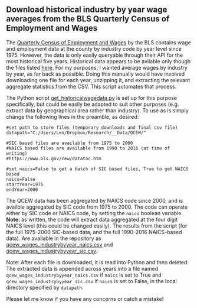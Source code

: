 ## Download historical industry by year wage averages from the BLS Quarterly Census of Employment and Wages

The [Quarterly Census of Employment and Wages](https://www.bls.gov/cew/) by the BLS contains wage and employment data at the county by industry code by year level since 1975.
However, the data is only easily queryable through their API for the most historical five years. Historical data appears to be avilable only though the files listed [here](https://www.bls.gov/cew/datatoc.htm).
For my purposes, I wanted average wages by industry by year, as far back as possible. Doing this manually would have involved downloading one file for each year, unzipping it, and extracting the relevant aggregate statistics from the CSV. This script automates that process.

The Python script [get_historicalwagedata.py](get_historicalwagedata.py) is set up for this purpose specifically, but could be easily be adapted to suit other purposes (e.g. extract data by geographical area rather than industry). To use as is simply change the following lines in the preamble, as desired:

```{python}
#set path to store files (temporary downloads and final csv file)
datapath="C:/Users/Len/Dropbox/Research/__Data/QCEW/"

#SIC based files are available from 1975 to 2000
#NAICS based files are available from 1990 to 2016 (at time of writing)
#https://www.bls.gov/cew/datatoc.htm

#set naics=False to get a batch of SIC based files, True to get NAICS based
naics=False
startYear=1975
endYear=2000
```
The QCEW data has been aggregated by NAICS code since 2000, and is availble aggregated by SIC code from 1975 to 2000. The code can operate either by SIC code or NAICS code, by setting the ```naics``` boolean variable. **Note:** as written, the code will extract data aggregated at the four digit NAICS level (this could be changed easily). The results from the script (for the full 1975-2000 SIC-based data, and the full 1990-2016 NAICS-based data). Are available in the repository as [qcew_wages_industrybyyear_naics.csv](qcew_wages_industrybyyear_naics.csv) and [qcew_wages_industrybyyear_sic.csv](qcew_wages_industrybyyear_sic.csv).

Note: After each file is downloaded, it is read into Python and then deleted. The extracted data is appended across years into a file named ```qcew_wages_industrybyyear_naics.csv``` if ```naics``` is set to True and ```qcew_wages_industrybyyear_sic.csv``` if ```naics``` is set to False, in the local directory specified by ```datapath```.

Please let me know if you have any concerns or catch a mistake!
